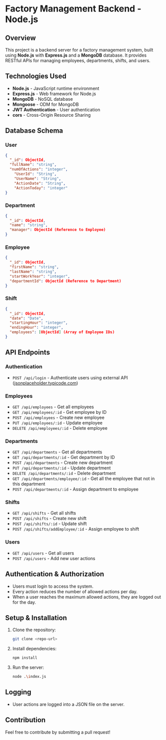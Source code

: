 # Factory Management Backend - Node.js

## Overview
This project is a backend server for a factory management system, built using **Node.js** with **Express.js** and a **MongoDB** database. It provides RESTful APIs for managing employees, departments, shifts, and users.

## Technologies Used
- **Node.js** - JavaScript runtime environment
- **Express.js** - Web framework for Node.js
- **MongoDB** - NoSQL database
- **Mongoose** - ODM for MongoDB
- **JWT Authentication** - User authentication
- **cors** - Cross-Origin Resource Sharing

## Database Schema

### User
```json
{
  "_id": ObjectId,
  "fullName": "string",
  "numOfActions": "integer",
    "UserId": "String",
    "UserName": "String",
    "ActionDate": "String",
    "ActionToday": "integer"
}
```

### Department
```json
{
  "_id": ObjectId,
  "name": "string",
  "manager": ObjectId (Reference to Employee)
}
```

### Employee
```json
{
  "_id": ObjectId,
  "firstName": "string",
  "lastName": "string",
  "startWorkYear": "integer",
  "departmentId": ObjectId (Reference to Department)
}
```

### Shift
```json
{
  "_id": ObjectId,
  "date": "Date",
  "startingHour": "integer",
  "endingHour": "integer",
  "employees": [ObjectId] (Array of Employee IDs)
}
```

## API Endpoints

### Authentication
- `POST /api/login` - Authenticate users using external API ([jsonplaceholder.typicode.com](https://jsonplaceholder.typicode.com/users))

### Employees
- `GET /api/employees` - Get all employees
- `GET /api/employees/:id` - Get employee by ID
- `POST /api/employees` - Create new employee
- `PUT /api/employees/:id` - Update employee
- `DELETE /api/employees/:id` - Delete employee

### Departments
- `GET /api/departments` - Get all departments
- `GET /api/departments/:id` - Get department by ID
- `POST /api/departments` - Create new department
- `PUT /api/departments/:id` - Update department
- `DELETE /api/departments/:id` - Delete department
- `GET /api/departments/employee/:id` - Get all the employee that not in this department
- `POST /api/departments/:id` - Assign department to employee


### Shifts
- `GET /api/shifts` - Get all shifts
- `POST /api/shifts` - Create new shift
- `POST /api/shifts/:id` - Update shift
- `POST /api/shifts/addEmployee/:id` - Assign employee to shift

### Users
- `GET /api/users` - Get all users
- `POST /api/users` - Add new user actions

## Authentication & Authorization
- Users must login to access the system.
- Every action reduces the number of allowed actions per day.
- When a user reaches the maximum allowed actions, they are logged out for the day.

## Setup & Installation
1. Clone the repository:
   ```sh
   git clone <repo-url>
   ```
2. Install dependencies:
   ```sh
   npm install
   ```
3. Run the server:
   ```sh
   node .\index.js
   ```

## Logging
- User actions are logged into a JSON file on the server.

## Contribution
Feel free to contribute by submitting a pull request!
